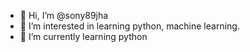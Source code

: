 - 👋 Hi, I’m @sony89jha
- 👀 I’m interested in learning python, machine learning.
- 🌱 I’m currently learning python


<!---
sony89jha/sony89jha is a ✨ special ✨ repository because its `README.md` (this file) appears on your GitHub profile.
You can click the Preview link to take a look at your changes.
--->
